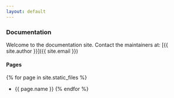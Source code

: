 ```yaml
---
layout: default
---
```


### Documentation

Welcome to the documentation site. Contact the maintainers at: [{{ site.author }}]({{ site.email }})

#### Pages

{% for page in site.static_files %}
* {{ page.name }}
{% endfor %}
